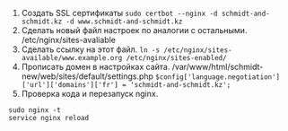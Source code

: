 1. Создать SSL сертификаты
```sudo certbot --nginx -d schmidt-and-schmidt.kz -d www.schmidt-and-schmidt.kz```
2. Сделать новый файл настроек по аналогии с остальными. /etc/nginx/sites-avaliable
3. Сделать ссылку на этот файл. 
``` ln -s /etc/nginx/sites-available/www.example.org /etc/nginx/sites-enabled/ ```
4. Прописать домен в настройках сайта. /var/www/html/schmidt-new/web/sites/default/settings.php
``` $config['language.negotiation']['url']['domains']['fr'] = 'schmidt-and-schmidt.kz'; ```
5. Проверка кода и перезапуск nginx. 
```
sudo nginx -t
service nginx reload
```
